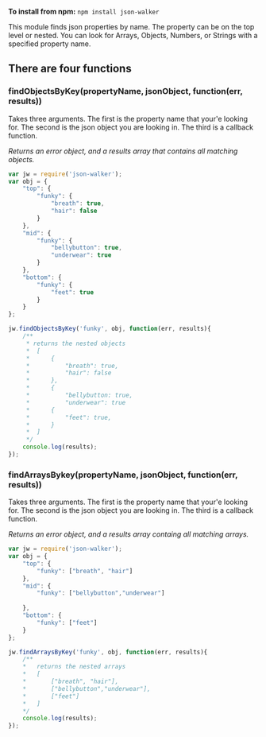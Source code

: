 **To install from npm:**
```npm install json-walker```

This module finds json properties by name.  The property can be on the top
level or nested.  You can look for Arrays, Objects, Numbers, or Strings with
a specified property name.

There are four functions
------------------------

### findObjectsByKey(propertyName, jsonObject, function(err, results))

Takes three arguments. The first is the property name that your'e looking 
for.  The second is the json object you are looking in. The third is a callback
function.

_Returns an error object, and a results array that contains all matching objects._

```javascript
var jw = require('json-walker');
var obj = {
    "top": {
        "funky": {
            "breath": true,
            "hair": false
        }
    },
    "mid": {
        "funky": {
            "bellybutton": true,
            "underwear": true
        }
    },
    "bottom": {
        "funky": {
            "feet": true
        }
    }
};

jw.findObjectsByKey('funky', obj, function(err, results){
    /**
     * returns the nested objects
     *  [
     *      { 
     *          "breath": true,
     *          "hair": false
     *      },
     *      {
     *          "bellybutton: true,
     *          "underwear": true
     *      {
     *          "feet": true,
     *      }
     *  ]
     */
    console.log(results);
});
```

### findArraysBykey(propertyName, jsonObject, function(err, results))

Takes three arguments. The first is the property name that your'e looking 
for.  The second is the json object you are looking in. The third is a callback
function.

_Returns an error object, and a results array containg all matching arrays._

```javascript
var jw = require('json-walker');
var obj = {
    "top": {
        "funky": ["breath", "hair"]
    },
    "mid": {
        "funky": ["bellybutton","underwear"]
        
    },
    "bottom": {
        "funky": ["feet"]
    }
};

jw.findArraysByKey('funky', obj, function(err, results){
    /**
    *   returns the nested arrays
    *   [
    *       ["breath", "hair"],
    *       ["bellybutton","underwear"],
    *       ["feet"]
    *   ]
    */
    console.log(results);
});
```
    